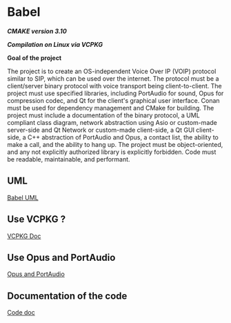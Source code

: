
# Babel

***CMAKE version 3.10***

***Compilation on Linux via VCPKG***

**Goal of the project**

The project is to create an OS-independent Voice Over IP (VOIP) protocol similar to SIP, which can be used over the internet. The protocol must be a client/server binary protocol with voice transport being client-to-client. The project must use specified libraries, including PortAudio for sound, Opus for compression codec, and Qt for the client's graphical user interface. Conan must be used for dependency management and CMake for building. The project must include a documentation of the binary protocol, a UML compliant class diagram, network abstraction using Asio or custom-made server-side and Qt Network or custom-made client-side, a Qt GUI client-side, a C++ abstraction of PortAudio and Opus, a contact list, the ability to make a call, and the ability to hang up. The project must be object-oriented, and any not explicitly authorized library is explicitly forbidden. Code must be readable, maintainable, and performant.

## UML

[Babel UML](./Doc/UML/UML.md)

## Use VCPKG ?

[VCPKG Doc](./Doc/Vcpkg/Vcpkg.md)

## Use Opus and PortAudio

[Opus and PortAudio](audioPoc/README.md)

## Documentation of the code

[Code doc](Doc/CodeDoc.md)